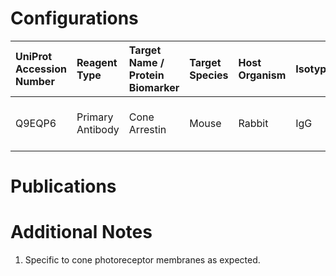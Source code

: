 # Configurations

| UniProt Accession Number   | Reagent Type     | Target Name / Protein Biomarker   | Target Species   | Host Organism   | Isotype   | Clonality   | Vendor         | Catalog Number   | Conjugate    | RRID       | Availability   | Method        | Tissue Preservation               | Target Tissue   | Tissue State   | Detergent    | Antigen Retrieval Conditions   | Dye Inactivation Conditions   | Recommend   | Agree               | Disagree   | Contributor         | Notes       |
|:---------------------------|:-----------------|:----------------------------------|:-----------------|:----------------|:----------|:------------|:---------------|:-----------------|:-------------|:-----------|:---------------|:--------------|:----------------------------------|:----------------|:---------------|:-------------|:-------------------------------|:------------------------------|:------------|:--------------------|:-----------|:--------------------|:------------|
| Q9EQP6                     | Primary Antibody | Cone Arrestin                     | Mouse            | Rabbit          | IgG       | Polyclonal  | MilliporeSigma | AB15282          | Unconjugated | AB_1163387 | Stock          | IBEX2D Manual | 1:4 Cytofix/Cytoperm Fixed Frozen | Retina          | NA             | 0.1% Saponin | NA                             | NA                            | Yes         | 0000-0003-2088-8310 | NA         | 0000-0003-2088-8310 | [1](#notes) |

# Publications



# Additional Notes

<a name="notes"></a>
1. Specific to cone photoreceptor membranes as expected.
